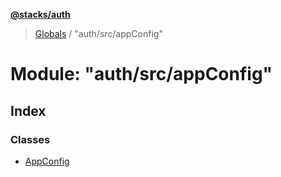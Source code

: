 **[@stacks/auth](../README.md)**

> [Globals](../globals.md) / "auth/src/appConfig"

# Module: "auth/src/appConfig"

## Index

### Classes

- [AppConfig](../classes/_auth_src_appconfig_.appconfig.md)

